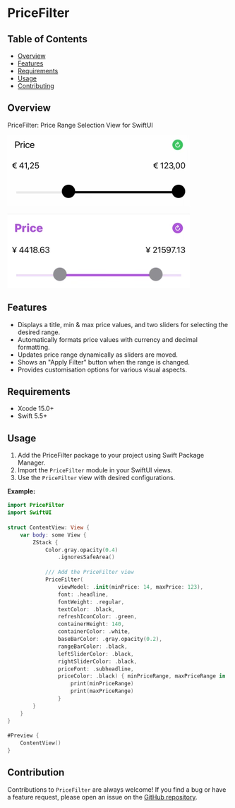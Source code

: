 # PriceFilter

## Table of Contents

- [Overview](#overview)
- [Features](#features)
- [Requirements](#requirements)
- [Usage](#usage)
- [Contributing](#contributing)

## Overview

PriceFilter: Price Range Selection View for SwiftUI

![Start](https://github.com/valdal14/PriceFilter/blob/main/Samples/IMG_0159.png?raw=true "PriceFilter example")

![Start](https://github.com/valdal14/PriceFilter/blob/main/Samples/IMG_0158.png?raw=true "PriceFilter example")

## Features

* Displays a title, min & max price values, and two sliders for selecting the desired range.
* Automatically formats price values with currency and decimal formatting.
* Updates price range dynamically as sliders are moved.
* Shows an "Apply Filter" button when the range is changed.
* Provides customisation options for various visual aspects.

## Requirements

- Xcode 15.0+
- Swift 5.5+

## Usage

1. Add the PriceFilter package to your project using Swift Package Manager.
2. Import the `PriceFilter` module in your SwiftUI views.
3. Use the `PriceFilter` view with desired configurations.

**Example:**

```swift
import PriceFilter
import SwiftUI

struct ContentView: View {
    var body: some View {
		ZStack {
			Color.gray.opacity(0.4)
				.ignoresSafeArea()
			
			/// Add the PriceFilter view
			PriceFilter(
				viewModel: .init(minPrice: 14, maxPrice: 123),
				font: .headline,
				fontWeight: .regular,
				textColor: .black,
				refreshIconColor: .green,
				containerHeight: 140,
				containerColor: .white,
				baseBarColor: .gray.opacity(0.2),
				rangeBarColor: .black,
				leftSliderColor: .black,
				rightSliderColor: .black,
				priceFont: .subheadline,
				priceColor: .black) { minPriceRange, maxPriceRange in
					print(minPriceRange)
					print(maxPriceRange)
				}
		}
    }
}

#Preview {
    ContentView()
}
```

## Contribution

Contributions to `PriceFilter` are always welcome! If you find a bug or have a feature request, please open an issue on the [GitHub repository](https://github.com/valdal14/PriceFilter.git).
